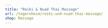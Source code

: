 ```yaml
---
title: "Reiki & Nuad Thai Massage"
url: /tegernheim/reiki-und-nuad-thai-massage/
shop: Massage
---
```

